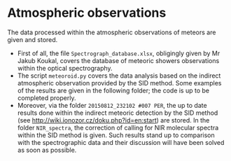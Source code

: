 # Atmospheric observations
The data processed within the atmospheric observations of meteors are given and stored.
* First of all, the file `Spectrograph_database.xlsx`, obligingly given by Mr Jakub Koukal, covers the database of meteoric showers observations within the optical spectrography.
* The script `meteoroid.py` covers the data analysis based on the indirect atmospheric observation provided by the SID method. Some examples of the results are given in the following folder; the code is up to be completed properly.
* Moreover, via the folder `20150812_232102 #007 PER`, the up to date results done within the indirect meteoric detection by the SID method (see http://wiki.ionozor.cz/doku.php?id=en:start) are stored. In the folder `NIR_spectra`, the correction of calling for NIR molecular spectra within the SID method is given.
Such results stand up to comparison with the spectrographic data and their discussion will have been solved as soon as possible.
